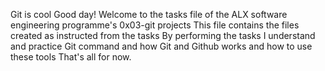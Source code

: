 Git is cool
Good day!
Welcome to the tasks file of the ALX software engineering programme's 0x03-git projects
This file contains the files created as instructed from the tasks
By performing the tasks I understand and practice Git command and how Git and Github works and how to use these tools
That's all for now.
